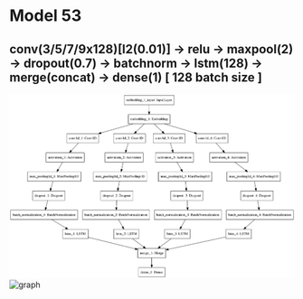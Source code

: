 # Model 53
## conv(3/5/7/9x128)[l2(0.01)] -> relu -> maxpool(2) -> dropout(0.7) -> batchnorm -> lstm(128) -> merge(concat) -> dense(1)  [ 128 batch size ]
![diagram](https://github.com/ayenter/imdb_mud/blob/master/model_53/m53_diagram.png)
![graph](https://github.com/ayenter/imdb_mud/blob/master/model_53/m53_r1_e10_graph.png)